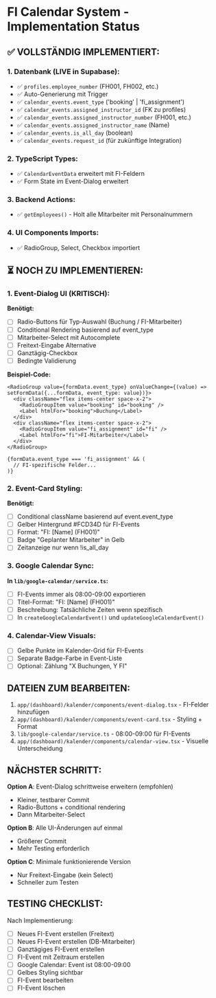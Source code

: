 # FI Calendar System - Implementation Status

## ✅ VOLLSTÄNDIG IMPLEMENTIERT:

### 1. Datenbank (LIVE in Supabase):
- ✅ `profiles.employee_number` (FH001, FH002, etc.)
- ✅ Auto-Generierung mit Trigger
- ✅ `calendar_events.event_type` ('booking' | 'fi_assignment')
- ✅ `calendar_events.assigned_instructor_id` (FK zu profiles)
- ✅ `calendar_events.assigned_instructor_number` (FH001, etc.)
- ✅ `calendar_events.assigned_instructor_name` (Name)
- ✅ `calendar_events.is_all_day` (boolean)
- ✅ `calendar_events.request_id` (für zukünftige Integration)

### 2. TypeScript Types:
- ✅ `CalendarEventData` erweitert mit FI-Feldern
- ✅ Form State im Event-Dialog erweitert

### 3. Backend Actions:
- ✅ `getEmployees()` - Holt alle Mitarbeiter mit Personalnummern

### 4. UI Components Imports:
- ✅ RadioGroup, Select, Checkbox importiert

## ⏳ NOCH ZU IMPLEMENTIEREN:

### 1. Event-Dialog UI (KRITISCH):
**Benötigt:**
- [ ] Radio-Buttons für Typ-Auswahl (Buchung / FI-Mitarbeiter)
- [ ] Conditional Rendering basierend auf event_type
- [ ] Mitarbeiter-Select mit Autocomplete
- [ ] Freitext-Eingabe Alternative
- [ ] Ganztägig-Checkbox
- [ ] Bedingte Validierung

**Beispiel-Code:**
```tsx
<RadioGroup value={formData.event_type} onValueChange={(value) => setFormData({...formData, event_type: value})}>
  <div className="flex items-center space-x-2">
    <RadioGroupItem value="booking" id="booking" />
    <Label htmlFor="booking">Buchung</Label>
  </div>
  <div className="flex items-center space-x-2">
    <RadioGroupItem value="fi_assignment" id="fi" />
    <Label htmlFor="fi">FI-Mitarbeiter</Label>
  </div>
</RadioGroup>

{formData.event_type === 'fi_assignment' && (
  // FI-spezifische Felder...
)}
```

### 2. Event-Card Styling:
**Benötigt:**
- [ ] Conditional className basierend auf event.event_type
- [ ] Gelber Hintergrund #FCD34D für FI-Events
- [ ] Format: "FI: [Name] (FH001)"
- [ ] Badge "Geplanter Mitarbeiter" in Gelb
- [ ] Zeitanzeige nur wenn !is_all_day

### 3. Google Calendar Sync:
**In `lib/google-calendar/service.ts`:**
- [ ] FI-Events immer als 08:00-09:00 exportieren
- [ ] Titel-Format: "FI: [Name] (FH001)"
- [ ] Beschreibung: Tatsächliche Zeiten wenn spezifisch
- [ ] In `createGoogleCalendarEvent()` und `updateGoogleCalendarEvent()`

### 4. Calendar-View Visuals:
- [ ] Gelbe Punkte im Kalender-Grid für FI-Events
- [ ] Separate Badge-Farbe in Event-Liste
- [ ] Optional: Zählung "X Buchungen, Y FI"

## DATEIEN ZUM BEARBEITEN:

1. `app/(dashboard)/kalender/components/event-dialog.tsx` - FI-Felder hinzufügen
2. `app/(dashboard)/kalender/components/event-card.tsx` - Styling + Format
3. `lib/google-calendar/service.ts` - 08:00-09:00 für FI-Events
4. `app/(dashboard)/kalender/components/calendar-view.tsx` - Visuelle Unterscheidung

## NÄCHSTER SCHRITT:

**Option A**: Event-Dialog schrittweise erweitern (empfohlen)
- Kleiner, testbarer Commit
- Radio-Buttons + conditional rendering
- Dann Mitarbeiter-Select

**Option B**: Alle UI-Änderungen auf einmal
- Größerer Commit
- Mehr Testing erforderlich

**Option C**: Minimale funktionierende Version
- Nur Freitext-Eingabe (kein Select)
- Schneller zum Testen

## TESTING CHECKLIST:

Nach Implementierung:
- [ ] Neues FI-Event erstellen (Freitext)
- [ ] Neues FI-Event erstellen (DB-Mitarbeiter)
- [ ] Ganztägiges FI-Event erstellen
- [ ] FI-Event mit Zeitraum erstellen
- [ ] Google Calendar: Event ist 08:00-09:00
- [ ] Gelbes Styling sichtbar
- [ ] FI-Event bearbeiten
- [ ] FI-Event löschen
